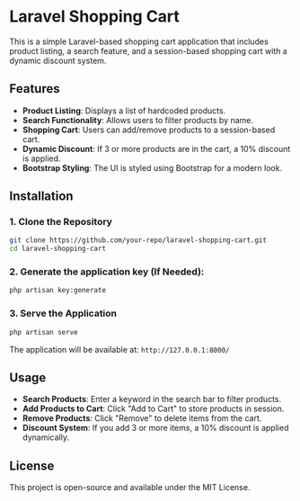 # Laravel Shopping Cart

This is a simple Laravel-based shopping cart application that includes product listing, a search feature, and a session-based shopping cart with a dynamic discount system.

## Features
- **Product Listing**: Displays a list of hardcoded products.
- **Search Functionality**: Allows users to filter products by name.
- **Shopping Cart**: Users can add/remove products to a session-based cart.
- **Dynamic Discount**: If 3 or more products are in the cart, a 10% discount is applied.
- **Bootstrap Styling**: The UI is styled using Bootstrap for a modern look.

## Installation
### 1. Clone the Repository
```bash
git clone https://github.com/your-repo/laravel-shopping-cart.git
cd laravel-shopping-cart
```


### 2. Generate the application key (If Needed):
```bash
php artisan key:generate
```

### 3. Serve the Application
```bash
php artisan serve
```
The application will be available at: `http://127.0.0.1:8000/`

## Usage
- **Search Products**: Enter a keyword in the search bar to filter products.
- **Add Products to Cart**: Click "Add to Cart" to store products in session.
- **Remove Products**: Click "Remove" to delete items from the cart.
- **Discount System**: If you add 3 or more items, a 10% discount is applied dynamically.


## License
This project is open-source and available under the MIT License.

